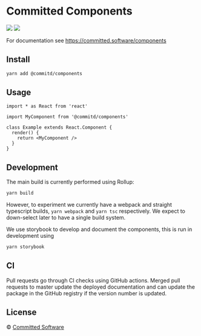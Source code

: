# Committed Components

![](https://github.com/commitd/components/workflows/Build/badge.svg)
![](https://github.com/commitd/components/workflows/Publish/badge.svg)

For documentation see https://committed.software/components

## Install

```bash
yarn add @commitd/components
```

## Usage

```tsx
import * as React from 'react'

import MyComponent from '@commitd/components'

class Example extends React.Component {
  render() {
    return <MyComponent />
  }
}
```

## Development

The main build is currently performed using Rollup:

```bash
yarn build
```

However, to experiment we currently have a webpack and straight typescript builds, `yarn webpack` and `yarn tsc` respectively.
We expect to down-select later to have a single build system.

We use storybook to develop and document the components, this is run in development using

```bash
yarn storybook
```

## CI

Pull requests go through CI checks using GitHub actions. Merged pull requests to master update the deployed documentation and can update the package in the GitHub registry if the version number is updated.

## License

© [Committed Software](https://github.com/commitd)
